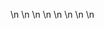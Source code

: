 

















































\n
\n
\n
\n
\n
\n
\n
\n






























































































